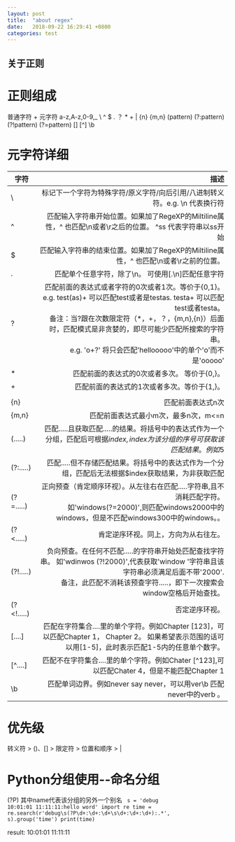 ```yaml
---
layout: post
title:  "about regex"
date:   2018-09-22 16:29:41 +0800
categories: test
---
```

关于正则
------------------------

正则组成
=======
普通字符        +     元字符
a-z,A-z,0-9,_        \ ^ $ . ？ * + | {n} {m,n} (pattern) (?:pattern) (?!pattern) (?=pattern)  [] [^] \b


元字符详细
=======

| 字符        | 描述      |  
| --------   | -----:  |
|\        | 标记下一个字符为特殊字符/原义字符/向后引用/八进制转义符。e.g. \n 代表换行符
|^        | 匹配输入字符串开始位置。如果加了RegeXP的Miltiline属性，^ 也匹配\n或者\r之后的位置。 ^ss 代表字符串以ss开始
|$        | 匹配输入字符串的结束位置。如果加了RegeXP的Miltiline属性，^ 也匹配\n或者\r之前的位置。
|.        | 匹配单个任意字符，除了\n。 可使用[.\n]匹配任意字符
|?        | 匹配前面的表达式或者字符的0次或者1次。等价于{0,1}。e.g. test(as)+ 可以匹配test或者是testas.  testa+ 可以匹配test或者testa。<br/> 备注：当?跟在次数限定符（*，+，？，{m,n},{n}）后面时，匹配模式是非贪婪的，即尽可能少匹配所搜索的字符串。<br>e.g. 'o+?' 将只会匹配'hellooooo'中的单个'o'而不是'ooooo'
|*        | 匹配前面的表达式的0次或者多次。 等价于{0,}。
|+        | 匹配前面的表达式的1次或者多次。等价于{1,}。
||        | 匹配两边表达式。<br>e.g. test|hello \d\d, 等价于 (test|hello \d\d)，因此只会匹配'test 22'中的test以及匹配'hello 22'中的'hello 22'. 如果想要匹配'test 22'则可用括号限定两边的表达式，例如(test|hello) \d\d.
|{n}        |匹配前面表达式n次
|{m,n}      |匹配前面表达式最小m次，最多n次，m<=n
|(.....)    |匹配.....且获取匹配.....的结果。将括号中的表达式作为一个分组，匹配后可根据$index,index为该分组的序号可获取该匹配结果。例如$5
|(?:.....)  |匹配.....但不存储匹配结果。将括号中的表达式作为一个分组，匹配后无法根据$index获取结果，为非获取匹配
|(?=.....)  |正向预查（肯定顺序环视）。从左往右在匹配.....字符串,且不消耗匹配字符。<br/>如'windows(?=2000)',则匹配windows2000中的windows，但是不匹配windows300中的windows。。
|(?<.....)    |肯定逆序环视。同上，方向为从右往左。
|(?!.....)  |负向预查。在任何不匹配.....的字符串开始处匹配查找字符串。 如'wdinwos (?!2000)',代表获取'window '字符串且该字符串必须满足后面不带'2000'.<br/>备注，此匹配不消耗该预查字符.....，即下一次搜索会window空格后开始查找。
|(?<!.....)  |否定逆序环视。
|[....]           |匹配在字符集合....里的单个字符。例如Chapter [123]，可以匹配Chapter 1， Chapter 2。 如果希望表示范围的话可以用[1-5]，此时表示匹配1-5内的任意单个数字。
|[^....]     |匹配不在字符集合....里的单个字符。例如Chater [^123],可以匹配Chater 4，但是不能匹配Chapter 1
|\b         |匹配单词边界。例如never say never，可以用ver\b 匹配never中的verb 。

优先级
======
转义符 > ()、[]  > 限定符 > 位置和顺序 > |


Python分组使用--命名分组
=================
(?P<name>) 其中name代表该分组的另外一个别名
<code>
	s = 'debug 10:01:01 11:11:11:hello word'
	import re
	time = re.search(r'debug\s(?P<time>\d+:\d+:\d+\s\d+:\d+:\d+):.*', s).group('time')
	print(time)	
</code>

result: 10:01:01 11:11:11




 



